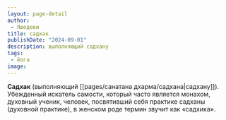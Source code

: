 ```yaml
---
layout: page-detail
author:
 - Яшодеви
title: садхак
publishDate: "2024-09-01"
description: выполняющий садхану
tags:
 - йога
image: 
---
```

**Садхак** (выполняющий [[pages/санатана дхарма/садхана|садхану]]). Убежденный искатель самости, который часто является монахом, духовный ученик, человек, посвятивший себя практике садханы (духовной практике), в женском роде термин звучит как «садхика».

